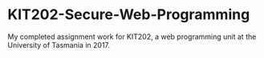 # KIT202-Secure-Web-Programming
My completed assignment work for KIT202, a web programming unit at the University of Tasmania in 2017.
